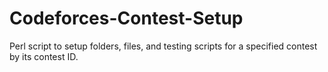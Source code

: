 # Codeforces-Contest-Setup
Perl script to setup folders, files, and testing scripts for a specified contest by its contest ID.
